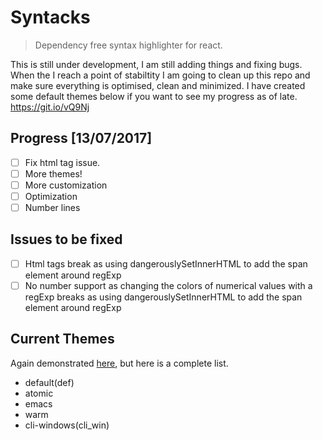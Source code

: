 # Syntacks
> Dependency free syntax highlighter for react.

This is still under development, I am still adding things and fixing bugs. When the I reach a point of stabiltity I am going to clean up this repo and make sure everything is optimised, clean and minimized.
I have created some default themes below if you want to see my progress as of late.
https://git.io/vQ9Nj

## Progress [13/07/2017]
- [ ] Fix html tag issue.
- [ ] More themes!
- [ ] More customization
- [ ] Optimization
- [ ] Number lines

## Issues to be fixed 
- [ ] Html tags break as using dangerouslySetInnerHTML to add the span element around regExp
- [ ] No number support as changing the colors of numerical values with a regExp breaks as using dangerouslySetInnerHTML to add the span element around regExp

## Current Themes
Again demonstrated <a href='https://git.io/vQ9Nj'>here</a>, but here is a complete list.
- default(def)
- atomic
- emacs
- warm
- cli-windows(cli_win)
